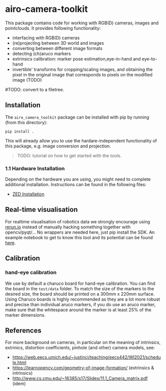 # airo-camera-toolkit
This package contains code for working with RGB(D) cameras, images and pointclouds. It provides following functionality:

- interfacing with RGB(D) cameras
- (re)projecting between 3D world and images
- converting between different image formats
- detecting (ch)aruco markers
- extrinsics calibration: marker pose estimation,eye-in-hand and eye-to-hand
- invertible' transforms for cropping/scaling images, and obtaining the pixel in the original image that corresponds to pixels on the modified image (TODO)

#TODO: convert to a filetree.

## Installation
The `airo_camera_toolkit` package can be installed with pip by running (from this directory):
```
pip install .
```
This will already allow you to use the hardare-independent functionality of this package, e.g. image conversion and projection.

> TODO: tutorial on how to get started with the tools.

### 1.1 Hardware Installation
Depending on the hardware you are using, you might need to complete additional installation.
Instructions can be found in the following files:
* [ZED Installation](airo_camera_toolkit/cameras/zed_installation.md)

## Real-time visualisation
For realtime visualisation of robotics data we  strongly encourage using [rerun.io](https://www.rerun.io/) instead of manually hacking something together with opencv/pyqt/... No wrappers are needed here, just pip install the SDK. An example notebook to get to know this tool and its potential can be found [here](docs/rerun-zed-example.ipynb).

## Calibration
### hand-eye calibration
We use by default a charuco board for hand-eye calibration. You can find the board in the `test/data` folder. To match the size of the markers to the desired size, the board should be printed on a 300mm x 220mm surface. Using Charuco boards is highly recommended as they are a lot more robust and precise than individual aruco markers, if you do use an aruco marker, make sure that the whitespace around the marker is at least 25% of the marker dimensions. 
## References
For more background on cameras, in particular on the meaning of intrinsics, extrinics, distortion coefficients, pinhole (and other) camera models, see:
 - https://web.eecs.umich.edu/~justincj/teaching/eecs442/WI2021/schedule.html
 - https://learnopencv.com/geometry-of-image-formation/ (extrinsics & intrinsics)
 - http://www.cs.cmu.edu/~16385/s17/Slides/11.1_Camera_matrix.pdf (idem)
